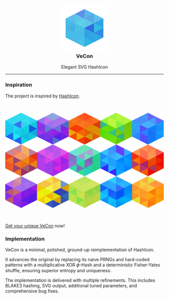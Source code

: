 <h3 align="center">
	<img src="https://raw.githubusercontent.com/wavim/vecon/master/assets/icon.png" width="150" alt="VeCon Icon" /><br />
	VeCon
</h3>
<p align="center">Elegant SVG HashIcon</p>

---

### Inspiration

The project is inspired by [HashIcon](https://github.com/emeraldpay/hashicon).

<br />
<p align="center">
	<img src="https://raw.githubusercontent.com/wavim/vecon/master/assets/list.png" width="600" alt="Demo Icons" />
</p>
<br />

[Get your unique VeCon](https://wavim.github.io/vecon/) now!

### Implementation

VeCon is a minimal, polished, ground-up reimplementation of HashIcon.

It advances the original by replacing its naive PRNGs and hard-coded patterns
with a multiplicative XOR 𝜙-Hash and a deterministic Fisher-Yates shuffle,
ensuring superior entropy and uniqueness.

The implementation is delivered with multiple refinements. This includes BLAKE3
hashing, SVG output, additional tuned parameters, and comprehensive bug fixes.
